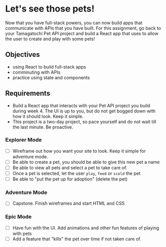 # Let's see those pets!

Now that you have full-stack powers, you can now build apps that communicate with APIs that you have built. For this assignment, go back to your Tamagatochi Pet API project and build a React app that uses to allow the user to create and play with some pets!

## Objectives

- using React to build full-stack apps
- comminuting with APIs
- practice using state and components

## Requirements

- Build a React app that interacts with your Pet API project you build during week 4. The UI is up to you, but do not get bogged down with how it should look. Keep it simple.
- This project is a two-day project, so pace yourself and do not wait till the last minute. Be proactive.

### Explorer Mode

- [ ] Wireframe out how you want your site to look. Keep it simple for adventure mode.
- [ ] Be able to create a pet, you should be able to give this new pet a name
- [ ] Be able to view all pets and select a pet to take care of.
- [ ] Once a pet is selected, let the user `play`, `feed` or `scold` the pet
- [ ] Be able to "put the pet up for adoption" (delete the pet)

### Adventure Mode

- [ ] Capstone. Finish wireframes and start HTML and CSS

### Epic Mode

- [ ] Have fun with the UI. Add animations and other fun features of playing with pets
- [ ] Add a feature that "kills" the pet over time if not taken care of.

